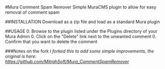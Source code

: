 #Mura Comment Spam Remover
Simple MuraCMS plugin to allow for easy removal of comment spam

##INSTALLATION
Download as a zip file and load as a standard Mura plugin

##USAGE
0. Browse to the plugin listed under the Plugins directory of your Mura Admin
0. Click on the "Delete" link next to the unwanted comment
0. Confirm that you want to delete the comment

###Notes on the fork
_I forked this to add some simple improvements, the original is here: https://github.com/MitrahSoft/Mura_CommentSpamRemover_
